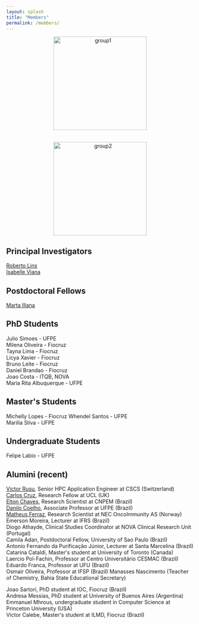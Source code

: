 ```yaml
---
layout: splash
title: "Members"
permalink: /members/
---
```


<div style="display: flex; justify-content: center; align-items: flex-start; gap: 2rem; flex-wrap: wrap;">

  <figure style="text-align: center; margin: 0;">
    <img src="{{ '/images/group1.png' | relative_url }}" alt="group1" style="height: 250px; width: auto;" />
  </figure>

  <figure style="text-align: center; margin: 0;">
    <img src="{{ '/images/group3.png' | relative_url }}" alt="group2" style="height: 250px; width: auto;" />
  </figure>

</div>

## Principal Investigators

[Roberto Lins](https://rlinslab.github.io/resume/)  
[Isabelle Viana](https://orcid.org/0000-0003-4648-6635)  

## Postdoctoral Fellows

[Marta Illana](https://orcid.org/0000-0003-3659-478X)  

## PhD Students

Julio Simoes - UFPE  
Milena Oliveira - Fiocruz    
Tayna Lima - Fiocruz  
Licya Xavier - Fiocruz  
Bruno Leite - Fiocruz  
Daniel Brandao - Fiocruz  
Joao Costa - ITQB, NOVA  
Maria Rita Albuquerque - UFPE  

## Master's Students

Michelly Lopes - Fiocruz 
Whendel Santos - UFPE  
Marilia Silva - UFPE    

## Undergraduate Students

Felipe Labio - UFPE  

## Alumini (recent)

[Victor Rusu](https://www.cscs.ch/publications/stories/2020/meet-the-staff-victor-holanda-rusu), Senior HPC Application Engineer at CSCS (Switzerland)  
[Carlos Cruz](https://profiles.ucl.ac.uk/97203-carlos-henrique-bezerra-da-cruz/about), Research Fellow at UCL (UK)  
[Elton Chaves]( https://orcid.org/0000-0001-8573-2216), Research Scientist at CNPEM (Brazil)  
[Danilo Coelho](https://sigaa.ufpe.br/sigaa/public/docente/portal.jsf?siape=3382657), Associate Professor at UFPE (Brazil)  
[Matheus Ferraz](https://matheusferraz.owlstown.net/), Research Scientist at NEC OncoImmunity AS (Norway)  
Emerson Moreira, Lecturer at IFRS (Brazil)  
Diogo Athayde, Clinical Studies Coordinator at NOVA Clinical Research Unit (Portugal)  
Camila Adan, Postdoctoral Fellow, University of Sao Paulo (Brazil)  
Antonio Fernando da Purificação Júnior, Lecturer at Santa Marcelina (Brazil)  
Catarina Cataldi, Master's student at University of Toronto (Canada)  
Laercio Pol-Fachin, Professor at Centro Universitário CESMAC (Brazil)  
Eduardo Franca, Professor at UFU (Brazil)  
Osmair Oliveira, Professor at IFSP (Brazil)
Manasses Nascimento (Teacher of Chemistry, Bahia State Educational Secretary)  

Joao Sartori, PhD student at IOC, Fiocruz (Brazil)  
Andresa Messias, PhD student at University of Buenos Aires (Argentina)  
Emmanuel Mhrous, undergraduate student in Computer Science at Princeton University (USA)  
Victor Calebe, Master's student at ILMD, Fiocruz (Brazil)  
  


